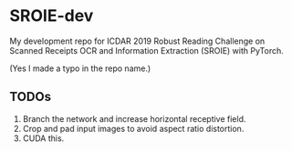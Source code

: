 # SROIE-dev

My development repo for ICDAR 2019 Robust Reading Challenge on Scanned Receipts OCR and Information Extraction (SROIE) with PyTorch.

(Yes I made a typo in the repo name.)

## TODOs

1. Branch the network and increase horizontal receptive field.
1. Crop and pad input images to avoid aspect ratio distortion.
1. CUDA this.
